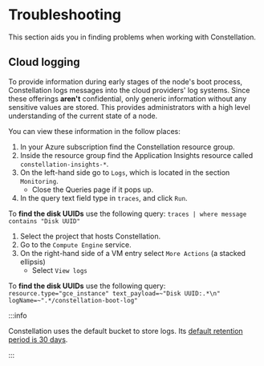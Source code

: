 # Troubleshooting

This section aids you in finding problems when working with Constellation.

## Cloud logging

To provide information during early stages of the node's boot process, Constellation logs messages into the cloud providers' log systems. Since these offerings **aren't** confidential, only generic information without any sensitive values are stored. This provides administrators with a high level understanding of the current state of a node.

You can view these information in the follow places:

<tabs>
<tabItem value="azure" label="Azure" default>

1. In your Azure subscription find the Constellation resource group.
2. Inside the resource group find the Application Insights resource called `constellation-insights-*`.
3. On the left-hand side go to `Logs`, which is located in the section `Monitoring`.
    + Close the Queries page if it pops up.
5. In the query text field type in `traces`, and click `Run`.

To **find the disk UUIDs** use the following query: `traces | where message contains "Disk UUID"`

</tabItem>
<tabItem value="gcp" label="GCP" default>

1. Select the project that hosts Constellation.
2. Go to the `Compute Engine` service.
3. On the right-hand side of a VM entry select `More Actions` (a stacked ellipsis)
    + Select `View logs`

To **find the disk UUIDs** use the following query: `resource.type="gce_instance" text_payload=~"Disk UUID:.*\n" logName=~".*/constellation-boot-log"`

:::info

Constellation uses the default bucket to store logs. Its [default retention period is 30 days](https://cloud.google.com/logging/quotas#logs_retention_periods).

:::

</tabItem>
</tabs>
